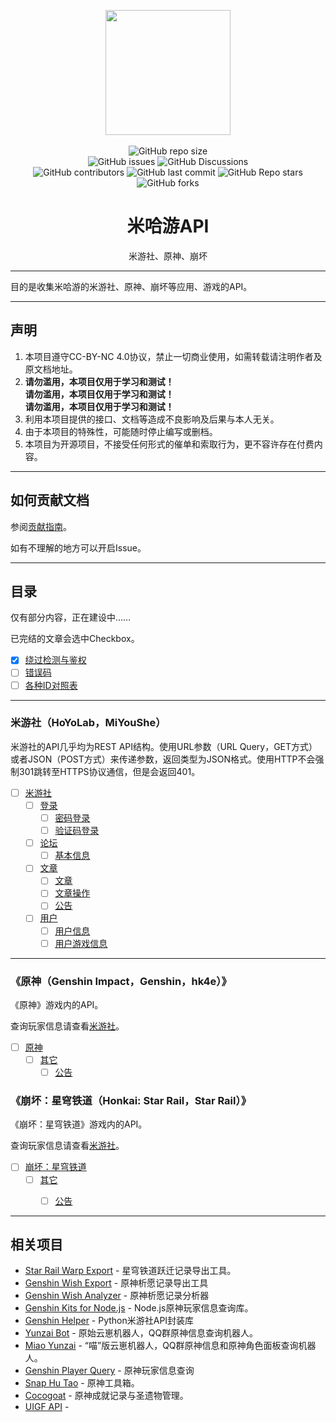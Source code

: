 

<p align="center">
  <img src="https://raw.githubusercontent.com/Kamisato-Ayaka-233/mihoyo-api-collect/main/files/images/top.jpg" height="200">
  <br/><br/>
  <img alt="GitHub repo size" src="https://img.shields.io/github/repo-size/Kamisato-Ayaka-233/mihoyo-api-collect?style=flat-square">
  <br/>
  <img alt="GitHub issues" src="https://img.shields.io/github/issues/Kamisato-Ayaka-233/mihoyo-api-collect?style=flat-square">
  <img alt="GitHub Discussions" src="https://img.shields.io/github/discussions/Kamisato-Ayaka-233/mihoyo-api-collect?color=%23555&style=flat-square">
  <br/>
  <img alt="GitHub contributors" src="https://img.shields.io/github/contributors/Kamisato-Ayaka-233/mihoyo-api-collect?color=%23c0c0c0&style=flat-square">
  <img alt="GitHub last commit" src="https://img.shields.io/github/last-commit/Kamisato-Ayaka-233/mihoyo-api-collect?color=%23114514&style=flat-square">
  <img alt="GitHub Repo stars" src="https://img.shields.io/github/stars/Kamisato-Ayaka-233/mihoyo-api-collect?color=%23aa4499&style=flat-square">
  <img alt="GitHub forks" src="https://img.shields.io/github/forks/Kamisato-Ayaka-233/mihoyo-api-collect?color=%23456789&style=flat-square">
</p>


<h1 align="center">米哈游API</h1>
<p align="center">米游社、原神、崩坏</p>

---

目的是收集米哈游的米游社、原神、崩坏等应用、游戏的API。

---

## 声明

1. 本项目遵守CC-BY-NC 4.0协议，禁止一切商业使用，如需转载请注明作者及原文档地址。
2. **请勿滥用，本项目仅用于学习和测试！**  
**请勿滥用，本项目仅用于学习和测试！**  
**请勿滥用，本项目仅用于学习和测试！**  
3. 利用本项目提供的接口、文档等造成不良影响及后果与本人无关。
4. 由于本项目的特殊性，可能随时停止编写或删档。
5. 本项目为开源项目，不接受任何形式的催单和索取行为，更不容许存在付费内容。

---

## 如何贡献文档

参阅[贡献指南](CONTRIBUTING.md)。

如有不理解的地方可以开启Issue。

---

## 目录

仅有部分内容，正在建设中……

已完结的文章会选中Checkbox。

- [x] [绕过检测与鉴权](other/authentication.md)
- [ ] [错误码](other/error_code.md)
- [ ] [各种ID对照表](other/id.md)

---

### 米游社（HoYoLab，MiYouShe）

米游社的API几乎均为REST API结构。使用URL参数（URL Query，GET方式）或者JSON（POST方式）来传递参数，返回类型为JSON格式。使用HTTP不会强制301跳转至HTTPS协议通信，但是会返回401。

- [ ] [米游社](hoyolab)
  - [ ] [登录](hoyolab/login)
    - [ ] [密码登录](hoyolab/login/password.md)
    - [ ] [验证码登录](hoyolab/login/sms.md)
  - [ ] [论坛](hoyolab/forum)
    - [ ] [基本信息](hoyolab/forum/info.md)
  - [ ] [文章](hoyolab/article)
    - [ ] [文章](hoyolab/article/article.md)
    - [ ] [文章操作](hoyolab/article/article_operation.md)
    - [ ] [公告](hoyolab/article/announcement.md)
  - [ ] [用户](hoyolab/user)
    - [ ] [用户信息](hoyolab/user/info.md)
    - [ ] [用户游戏信息](hoyolab/user/game_account_info.md)

---

### 《原神（Genshin Impact，Genshin，hk4e）》

《原神》游戏内的API。

<!-- 《原神》游戏内使用Socket进行通信，数据结构为Protobuf协议，并且已加密。 -->

查询玩家信息请查看[米游社](#米游社hoyolabmiyoushe)。

- [ ] [原神](genshin_impact)
  <!-- - [ ] [登录](genshin_impact/login)
    - [ ] [密码登录](genshin_impact/login/password.md)
    - [ ] [验证码登录](genshin_impact/login/sms.md)
  - [ ] [用户信息](genshin_impact/user)
    - [ ] [基本信息](genshin_impact/user/info.md) -->
  - [ ] [其它](genshin_impact/other/)
    - [ ] [公告](genshin_impact/other/announcement.md)

### 《崩坏：星穹铁道（Honkai: Star Rail，Star Rail）》

《崩坏：星穹铁道》游戏内的API。

查询玩家信息请查看[米游社](#米游社hoyolabmiyoushe)。

- [ ] [崩坏：星穹铁道](honkai_star_rail)
  - [ ] [其它](honkai_star_rail/other/)
    - [ ] [公告](honkai_star_rail/other/announcement.md)


<!--
---

### 《崩坏3（Honkai Impact，Honkai）》

《崩坏3》游戏内的API。

-->

---

## 相关项目

* [Star Rail Warp Export](https://github.com/biuuu/star-rail-warp-export) - 星穹铁道跃迁记录导出工具。
* [Genshin Wish Export](https://github.com/biuuu/genshin-wish-export/) - 原神析愿记录导出工具
* [Genshin Wish Analyzer](https://github.com/voderl/genshin-gacha-analyzer) - 原神析愿记录分析器
* [Genshin Kits for Node.js](https://github.com/genshin-kit/genshin-kit-node) - Node.js原神玩家信息查询库。
* [Genshin Helper](https://github.com/y1ndan/genshinhelper2) - Python米游社API封装库
* [Yunzai Bot](https://gitee.com/le-niao/Yunzai-Bot) - 原始云崽机器人，QQ群原神信息查询机器人。
* [Miao Yunzai](https://github.com/yoimiya-kokomi/Miao-Yunzai) - “喵”版云崽机器人，QQ群原神信息和原神角色面板查询机器人。
* [Genshin Player Query](https://github.com/Azure99/GenshinPlayerQuery) - 原神玩家信息查询
* [Snap Hu Tao](https://github.com/DGP-Studio/Snap.Hutao) - 原神工具箱。
* [Cocogoat](https://github.com/YuehaiTeam/cocogoat) - 原神成就记录与圣遗物管理。
* [UIGF API](https://github.com/UIGF-org/UIGF-API) - 




